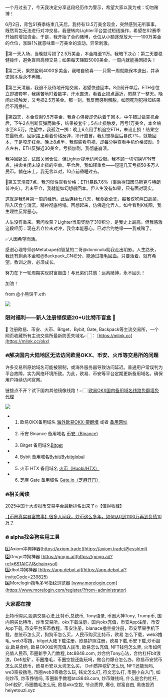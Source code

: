 一个月过去了，今天我决定分享这段经历作为警示，希望大家以我为戒：切勿赌博！

6月2日，背包S1赛季结束几天后，我持有13.5万美金现金，突然感到无所事事。既然背包无法进行对冲交易，我便转向Lighter平台尝试短线操作，希望在S2赛季开始前增加资金。于是，我开始了合约赌博，仓位从小额逐渐放大——100万美金的仓位，涨跌1%就意味着一万美金的波动，异常刺激。

🔸第一天入场，当晚就亏损了2.5万美金，本金降至11万。我暗下决心：第二天要稳健操作，避免盲目高频交易；如果每天赚取5000美金，一周内就能挽回损失！

🔹第二天，果然盈利4000多美金，我暗自欣喜——只需一周就能保本退出，并承诺回本后永不再赌。

🔸第三天清晨，我迫不及待地开始交易，渴望快速回本。8点前开单后，ETH仓位立即被套牢，我痛苦地盯着数字，汗水直流，看着止损点逼近，煎熬了一整天。晚间止损触发，又亏损2.5万美金。那一刻，我反而感到解脱，如同死刑犯得知结果后不再挣扎。

🔹第四天，本金仅剩9.5万美金，我身心俱疲却仍执着于回本。中午错过做空机会后，下午2点判断反弹而做多，结果被套牢；5点止损触发，再亏1万美金，本金缩水至8.5万。绝望中，我孤注一掷：晚上6点用手机追空ETH，未设止损！结果空在最低点，回家路上看着价格反弹，冷汗直冒。我幻想横盘后暴跌7%，就能回本，于是咬牙扛单。晚上8点半，我假装看电视，却每分钟查看手机价格波动。9点左右，ETH反弹近30美金，亏损加剧，我彻底崩溃。

我冲回卧室，试图关闭仓位，但Lighter提示访问受限。我不顾一切切换VPN节点，拼命关闭未设止损的空单。平仓后，我如释重负——短短几天亏损50多万人民币。躺在床上，我无言以对，10点前昏睡过去。

🔸第五天清晨7点，我习惯性查看价格：ETH暴跌7.6%（事后得知因马斯克与特朗普冲突）。若未平仓，我就能如幻想般回本。但人生没有如果，只有面对现实。

这就是我6月第一周的经历。此后连续七八天，我食欲全无，每餐仅吃两口蔬菜，陷入厌食与消沉，精神彻底垮塌。回想起来，仿佛造化弄人。如今看到K线图，我生理性反胃恶心。

人生没有重来。若问收获？Lighter当周奖励了310积分，是我史上最高。但我感激这段经历：现在若仓位未对冲，我会本能恶心，已对合约绝缘——我戒赌了。

✅人因希望而活。

感谢心理导师@Metabape和智慧的二哥@dominolu助我走出阴影。人生路长，我还有剩余本金和@Backpack_CN积分，能通过撸毛回血。只要活着，就有希望。教训之后，必须成长。

努力在下一轮周期实现财富自由！与兄弟们共勉：远离赌博，永不回头！

加油！

from @小熊饼干.eth

[![](https://307e939.webp.li/20250707123931852.png)](https://btc8848.com/top-10-exchanges)

### 限时福利——新人注册领保底20+U比特币盲盒 🎁
🎁 注册欧易、币安、火币、Bitget、Bybit, Gate, Backpack等主流交易所，一个网页收藏所有主流交易所最新防丢失域名👉🏻： [https://mlink.cc](https://mlink.cc/okx)

### 🔥解决国内大陆地区无法访问欧易OKX、币安、火币等交易所的问题
许多交易所原始域名可能被限制，或海外服务器导致访问延迟。普通用户常误判为平台故障，实为网络环境所致。为此，欧易、币安等平台定期更新备用域名，确保用户持续访问官网。

链接点不开？试下国内其他镜像线路！👉🏻 [欧易OKX国内备用域名线路免翻墙免代理](https://vlink.cc/okxcn)

[![](https://307e939.webp.li/20250812124552161.png)](https://vlink.cc/okxcn)

- 1. 欧易OKX备用域名 [海外欧易OKX-要翻墙](https://www.okx.com/join/18639032) 或者 [备用网址](https://www.oucnyi.net/zh-hans/join/18639032) 
- 2. 币安 Binance 备用域名 [币安（Binance)](https://accounts.binance.com/zh-CN/register?ref=36457687)
- 3. Bitget 备用域名[Bitget](https://www.bitget.com/zh-CN/referral/register?from=referral&clacCode=VRNEYUTR)
- 4. Bybit 备用域名[Bybit/Bybitglobal](https://www.bybitglobal.com/zh-MY/invite/?ref=VMKORMM)
- 5. 火币 HTX 备用域名 [火币（Huobi/HTX）](https://www.htx.com/invite/zh-cn/1f?invite_code=whf45223)
- 6. 芝麻 Gate 备用域名 [Gate.io（芝麻开门）](https://www.gate.io/zh/signup?ref_type=103&ref=A1ERAQ)

### 🔥相关阅读
[2025中国十大虚拟币交易平台最新排名出来了🔥【值得收藏】](https://btc8848.com/top-10-exchanges/)

[【币圈真实暴富故事】很多人问我，炒币这么多年，如何从0到1100万再到负债10万？](https://heiyetouzi.xyz/biquanstory001/)

### 🔥 alpha找金狗实用工具
1️⃣Axiom冲狗神器[https://axiom.trade](https://axiom.trade/@csshtml)  
2️⃣Gmgn冲狗神器 [https://gmgn.ai](https://gmgn.ai/?ref=6S1AIC7J&chain=sol)  
3️⃣dbot冲狗神器 [https://app.debot.ai](https://app.debot.ai?inviteCode=239825)  
4️⃣Morelogin撸毛多号指纹浏览器 [www.morelogin.com](https://www.morelogin.com/register/?from=administrator)  

### 大家都在搜
比特币购买,股票交易心法,比特币,总统币, Tony语录, 币圈大神Tony, Trump币, 国内购买比特币，炒币交易所，okx下载注册，国内okx充值，币安App注册，币安App下载, 币安平台买币教程，币安注册，bianace撸空投注册，币安苹果手机下载，总统币怎么买，狗狗币怎么买，人民币购买比特币，欧易 怎么下载，web3撸毛, web3零撸，bitget大陆下载注册，欧易护照注册，欧易下载,币安下载,炒币副业,欧易合约, 欧易OKX如何充值人民币, 欧易怎么充值, NFT钱包怎么弄, 火币如何充值人民币, 币圈新手入门教程, btc8848.com, 炒合约Tony心法，合约杠杆bit浪浪，Defi挖矿，币圈撸毛，币圈空投还能玩吗，做合约爆仓怎么办，欧易币安货币怎么买总统币，欧易币安以太坊怎么买， Defi质押挖矿怎么玩, NFT还能玩吗, we3空投撸毛, 币圈web3零撸怎么玩, 铭文怎么打, 符文怎么打, 币圈小白入门, 如何炒币, 炒币挣钱吗, 币圈新手教程btc8848.com, 炒币赚钱吗, 什么是合约杠杆, Defi挖矿, 币圈撸毛怎么玩, 欧易okx空投, 节点质押, 爆仓, 财富自由, 黑夜投资heiyetouzi.xyz